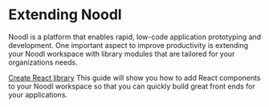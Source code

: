 # Extending Noodl

Noodl is a platform that enables rapid, low-code application prototyping and development. One important aspect to improve productivity is extending your Noodl workspace with library modules that are tailored for your organizations needs.

[Create React library](extending/create-react-lib.md)
This guide will show you how to add React components to your Noodl workspace so that you can quickly build great front ends for your applications.
